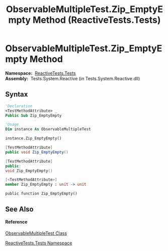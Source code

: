 ﻿---
title: ObservableMultipleTest.Zip_EmptyEmpty Method  (ReactiveTests.Tests)
TOCTitle: Zip_EmptyEmpty Method
ms:assetid: M:ReactiveTests.Tests.ObservableMultipleTest.Zip_EmptyEmpty
ms:mtpsurl: https://msdn.microsoft.com/en-us/library/reactivetests.tests.observablemultipletest.zip_emptyempty(v=VS.103)
ms:contentKeyID: 36620703
ms.date: 06/28/2011
mtps_version: v=VS.103
f1_keywords:
- ReactiveTests.Tests.ObservableMultipleTest.Zip_EmptyEmpty
dev_langs:
- CSharp
- JScript
- VB
- FSharp
- c++
---

# ObservableMultipleTest.Zip\_EmptyEmpty Method

**Namespace:**  [ReactiveTests.Tests](hh289046\(v=vs.103\).md)  
**Assembly:**  Tests.System.Reactive (in Tests.System.Reactive.dll)

## Syntax

``` vb
'Declaration
<TestMethodAttribute> _
Public Sub Zip_EmptyEmpty
```

``` vb
'Usage
Dim instance As ObservableMultipleTest

instance.Zip_EmptyEmpty()
```

``` csharp
[TestMethodAttribute]
public void Zip_EmptyEmpty()
```

``` c++
[TestMethodAttribute]
public:
void Zip_EmptyEmpty()
```

``` fsharp
[<TestMethodAttribute>]
member Zip_EmptyEmpty : unit -> unit 
```

``` jscript
public function Zip_EmptyEmpty()
```

## See Also

#### Reference

[ObservableMultipleTest Class](hh303586\(v=vs.103\).md)

[ReactiveTests.Tests Namespace](hh289046\(v=vs.103\).md)


